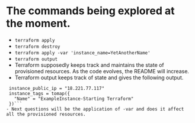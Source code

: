 # The commands being explored at the moment.
 - `terraform apply`
 - `terraform destroy`
 - `terraform apply -var 'instance_name=YetAnotherName'`
 - `terraform output`
 - Terraform supposedly keeps track and maintains the state of provisioned resources. As the code evolves, the README will increase.
 - Terraform output keeps track of state and gives the following output.
 ```instance_id = "i-058d622afaaead4ee"
  instance_public_ip = "18.221.77.117"
  instance_tags = tomap({
    "Name" = "ExampleInstance-Starting Terraform"
  })```
 - Next questions will be the application of -var and does it affect all the provisioned resources.
